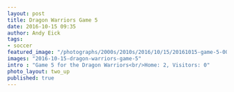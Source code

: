 ```yaml
---
layout: post
title: Dragon Warriors Game 5
date: 2016-10-15 09:35
author: Andy Eick
tags:
- soccer
featured_image: "/photographs/2000s/2010s/2016/10/15/20161015-game-5-0032-Edit.jpg"
images: "2016-10-15-dragon-warriors-game-5"
intro : "Game 5 for the Dragon Warriors<br/>Home: 2, Visitors: 0"
photo_layout: two_up
published: true
---
```

